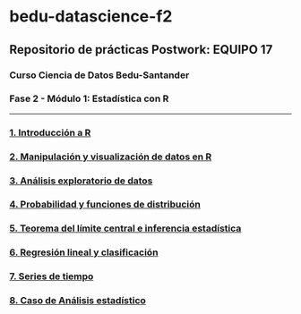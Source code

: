 # bedu-datascience-f2

## Repositorio de prácticas Postwork: EQUIPO 17

### Curso Ciencia de Datos Bedu-Santander 
### Fase 2 - Módulo 1: Estadística con R 
---
### [1. Introducción a R](https://github.com/adavals/bedu-datascience-f2/tree/main/s1/postwork)

### [2. Manipulación y visualización de datos en R](https://github.com/adavals/bedu-datascience-f2/tree/main/s2/postwork)

### [3. Análisis exploratorio de datos](https://github.com/adavals/bedu-datascience-f2/tree/main/s3/postwork)

### [4. Probabilidad y funciones de distribución](https://github.com/adavals/bedu-datascience-f2/tree/main/s4/postwork)

### [5. Teorema del límite central e inferencia estadística](https://github.com/adavals/bedu-datascience-f2/tree/main/s5/postwork)

### [6. Regresión lineal y clasificación](https://github.com/adavals/bedu-datascience-f2/tree/main/s6/postwork)

### [7. Series de tiempo](https://github.com/adavals/bedu-datascience-f2/tree/main/s7/postwork)

### [8. Caso de Análisis estadístico](https://github.com/adavals/bedu-datascience-f2/tree/main/s8/postwork)

